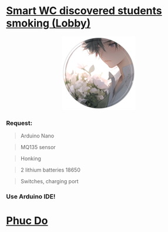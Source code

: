 [Smart WC discovered students smoking (Lobby)](https://github.com/dobabaophuc1706/ArduinoProject)
=============
<p align="center"> 
 <img src="https://raw.githubusercontent.com/dobabaophuc1706/dobabaophuc1706/main/README/Avt.png" alt="Avt" width="Avt" height="200"/> 
  <p/> 

  <h3 align="left">Request:</h3>

> Arduino Nano

> MQ135 sensor

> Honking

> 2 lithium batteries 18650

> Switches, charging port

  <h3 align="left">Use Arduino IDE!</h3>
  
[Phuc Do](https://x.com/dobabaophuc)
=============

